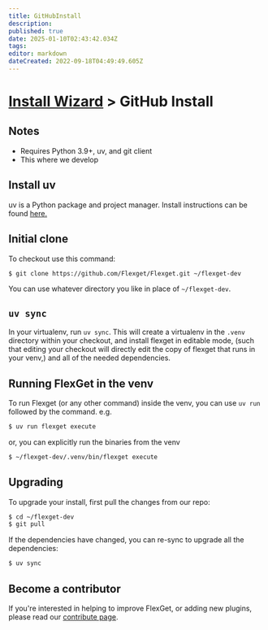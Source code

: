 ```yaml
---
title: GitHubInstall
description: 
published: true
date: 2025-01-10T02:43:42.034Z
tags: 
editor: markdown
dateCreated: 2022-09-18T04:49:49.605Z
---
```


# [Install Wizard](/InstallWizard) > GitHub Install
## Notes

 * Requires Python 3.9+, uv, and git client
 * This where we develop
 
## Install uv
uv is a Python package and project manager. Install instructions can be found [here.](https://docs.astral.sh/uv/getting-started/installation/)

## Initial clone
To checkout use this command:

```bash
$ git clone https://github.com/Flexget/Flexget.git ~/flexget-dev
```

You can use whatever directory you like in place of `~/flexget-dev`.

## `uv sync`
In your virtualenv, run `uv sync`. This will create a virtualenv in the `.venv` directory within your checkout, and install flexget in editable mode, (such that editing your checkout will directly edit the copy of flexget that runs in your venv,) and all of the needed dependencies.

## Running FlexGet in the venv
To run Flexget (or any other command) inside the venv, you can use `uv run` followed by the command. e.g.
```bash
$ uv run flexget execute
```
or, you can explicitly run the binaries from the venv
```bash
$ ~/flexget-dev/.venv/bin/flexget execute
```

## Upgrading
To upgrade your install, first pull the changes from our repo:

```bash
$ cd ~/flexget-dev
$ git pull
```

If the dependencies have changed, you can re-sync to upgrade all the dependencies:

```bash
$ uv sync
```

## Become a contributor
If you're interested in helping to improve FlexGet, or adding new plugins, please read our [contribute page](/Contribute).

